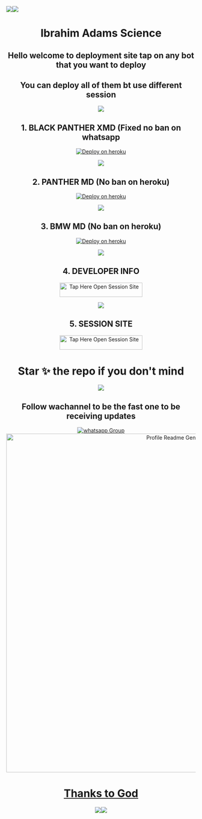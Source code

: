 <a><img src='https://i.imgur.com/LyHic3i.gif'/></a><a><img src='https://i.imgur.com/LyHic3i.gif'/></a>
<div align="center" id="top">
  
  # Ibrahim Adams Science


## Hello welcome to deployment site tap on any bot that you want to deploy

## You can deploy all of them bt use different session

<a><img src='https://i.imgur.com/LyHic3i.gif'/></a>


##  1. BLACK PANTHER XMD (Fixed no ban on whatsapp

[![Deploy on heroku](https://www.herokucdn.com/deploy/button.svg)](https://dashboard.heroku.com/new?button-url=https%3A%2F%2Fkingibrahimtech.github.io%2F&template=https%3A%2F%2Fgithub.com%2Fkingibrahimtech%2Error)


<a><img src='https://i.imgur.com/LyHic3i.gif'/></a>

##  2. PANTHER MD (No ban on heroku)


[![Deploy on heroku](https://www.herokucdn.com/deploy/button.svg)](https://dashboard.heroku.com/new?button-url=https%3A%2F%2Fkingibrahimtech.github.io%2F&template=https://github.com/ibrahimaitech/BLACK-PANTHER-V2)


<a><img src='https://i.imgur.com/LyHic3i.gif'/></a>


##  3. BMW MD (No ban on heroku)

[![Deploy on heroku](https://www.herokucdn.com/deploy/button.svg)](https://dashboard.heroku.com/new?template=https://github.com/ibrahimaitech/BMW-MD)



<a><img src='https://i.imgur.com/LyHic3i.gif'/></a>

##  4. DEVELOPER INFO

<a href="https://github.com/IBRAHIM-TECH-AI/IBRAHIM-ADAMS-INFO"><img title="Tap Here Open Session Site" src="https://img.shields.io/badge/DEVELOPER-INFO -h?color=blue&style=for-the-badge&logo=msi" width="220" height="38.45"/></a></p>

<a><img src='https://i.imgur.com/LyHic3i.gif'/></a>

##  5. SESSION SITE

<a href="https://github.com/IBRAHIM-TECH-AI/SESSION-SITE/tree/main"><img title="Tap Here Open Session Site" src="https://img.shields.io/badge/SESSION-SITE -h?color=yellow&style=for-the-badge&logo=msi" width="220" height="38.45"/></a></p>

# Star ✨ the repo if you don't mind 

<a><img src='https://i.imgur.com/LyHic3i.gif'/></a>

## Follow wachannel to be the fast one to be receiving updates


<a href="https://whatsapp.com/channel/0029VaZuGSxEawdxZK9CzM0Y" target="_blank">
    <img alt="whatsapp Group" src="https://img.shields.io/badge/ Whatsapp Support Channel -25D366?style=for-the-badge&logo=whatsapp&logoColor=white" />

<div align="center" id="top">
  <img src="https://profile-readme-generator.com/assets/app.png" width="900" alt="Profile Readme Generator" />

# Thanks to God
<a><img src='https://i.imgur.com/LyHic3i.gif'/></a><a><img src='https://i.imgur.com/LyHic3i.gif'/></a>


